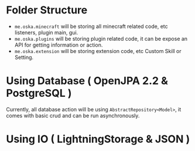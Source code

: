 # Folder Structure

* `me.oska.minecraft` will be storing all minecraft related code, etc listeners, plugin main, gui.
* `me.oska.plugins` will be storing plugin related code, it can be expose an API for getting information or action.
* `me.oska.extension` will be storing extension code, etc Custom Skill or Setting.

# Using Database ( OpenJPA 2.2 & PostgreSQL )

Currently, all database action will be using `AbstractRepository<Model>`, it comes with basic crud and can be run asynchronously.

# Using IO ( LightningStorage & JSON )
